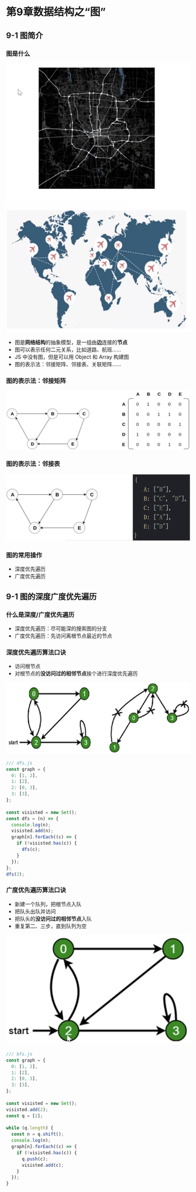 # 第9章数据结构之“图”

## 9-1 图简介

### 图是什么

![](图是什么.png)

- 图是**网络结构**的抽象模型，是一组由**边**连接的**节点**
- 图可以表示任何二元关系，比如道路、航班......
- JS 中没有图，但是可以用 Object 和 Array 构建图
- 图的表示法：邻接矩阵、邻接表、关联矩阵......

### 图的表示法：邻接矩阵

![](邻接矩阵.png)

### 图的表示法：邻接表

![](邻接表.png)

### 图的常用操作

- 深度优先遍历
- 广度优先遍历

## 9-1 图的深度广度优先遍历

### 什么是深度/广度优先遍历

- 深度优先遍历：尽可能深的搜索图的分支
- 广度优先遍历：先访问离根节点最近的节点

### 深度优先遍历算法口诀

- 访问根节点
- 对根节点的**没访问过的相邻节点**挨个进行深度优先遍历

![](深度优先遍历算法口诀.png)

```javascript
/// dfs.js
const graph = {
  0: [1, 2],
  1: [2],
  2: [0, 3],
  3: [3],
};

const visisted = new Set();
const dfs = (n) => {
  console.log(n);
  visisted.add(n);
  graph[n].forEach((c) => {
    if (!visisted.has(c)) {
      dfs(c);
    }
  });
};
dfs(2);
```

### 广度优先遍历算法口诀

- 新建一个队列，把根节点入队
- 把队头出队并访问
- 把队头的**没访问过的相邻节点**入队
- 重复第二、三步，直到队列为空

![](广度优先遍历算法口诀.png)

```javascript
/// bfs.js
const graph = {
  0: [1, 2],
  1: [2],
  2: [0, 3],
  3: [3],
};

const visisted = new Set();
visisted.add(2);
const q = [2];

while (q.length) {
  const n = q.shift();
  console.log(n);
  graph[n].forEach((c) => {
    if (!visisted.has(c)) {
      q.push(c);
      visisted.add(c);
    }
  });
}
```
